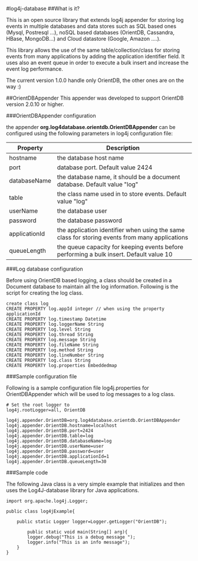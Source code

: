 #log4j-database
##What is it?

This is an open source library that extends log4j appender for storing log events in multiple databases and data stores such as SQL based ones (Mysql, Postresql ...), noSQL based databases (OrientDB, Cassandra, HBase, MongoDB...) and Cloud datastore (Google, Amazon ....).

This library allows the use of the same table/collection/class for storing events from many applications by adding the application identifier field. It uses also an event queue in order to execute a bulk insert and increase the event log performance.

The current version 1.0.0 handle only OrientDB, the other ones are on the way :)

##OrientDBAppender
This appender was developed to support OrientDB version 2.0.10 or higher.


###OrientDBAppender configuration

the appender **org.log4database.orientdb.OrientDBAppender** can be configured using the following parameters in log4j configuration file:

Property | Description
------------ | -------------
hostname | the database host name
port | database port. Default value 2424
databaseName | the database name, it should be a document database. Default value "log"
table | the class name used in to store events. Default value "log"
userName | the database user
password | the database password
applicationId | the application identifier when using the same class for storing events from many applications
queueLength | the queue capacity for keeping events before performing a bulk insert. Default value 10

###Log database configuration

Before using OrientDB based logging, a class should be created in a Document database to maintain all the log information. Following is the script for creating the log class.

    create class log
    CREATE PROPERTY log.appId integer // when using the property applicationId
    CREATE PROPERTY log.timestamp Datetime
    CREATE PROPERTY log.loggerName String
    CREATE PROPERTY log.level String
    CREATE PROPERTY log.thread String
    CREATE PROPERTY log.message String
    CREATE PROPERTY log.fileName String
    CREATE PROPERTY log.method String
    CREATE PROPERTY log.lineNumber String
    CREATE PROPERTY log.class String
    CREATE PROPERTY log.properties Embeddedmap

###Sample configuration file

Following is a sample configuration file log4j.properties for OrientDBAppender which will be used to log messages to a log class.
    
    # Set the root logger to
    log4j.rootLogger=all, OrientDB
    
    log4j.appender.OrientDB=org.log4database.orientdb.OrientDBAppender
    log4j.appender.OrientDB.hostname=localhost
    log4j.appender.OrientDB.port=2424
    log4j.appender.OrientDB.table=log
    log4j.appender.OrientDB.databaseName=log
    log4j.appender.OrientDB.userName=user
    log4j.appender.OrientDB.password=user
    log4j.appender.OrientDB.applicationId=1
    log4j.appender.OrientDB.queueLength=30


###Sample code

The following Java class is a very simple example that initializes and then uses the Log4J-database library for Java applications.


	import org.apache.log4j.Logger;
	
	public class log4jExample{
	
		public static Logger logger=Logger.getLogger("OrientDB");
	
			public static void main(String[] arg){
			logger.debug("This is a debug message ");
			logger.info("This is an info message");
		}
	}
